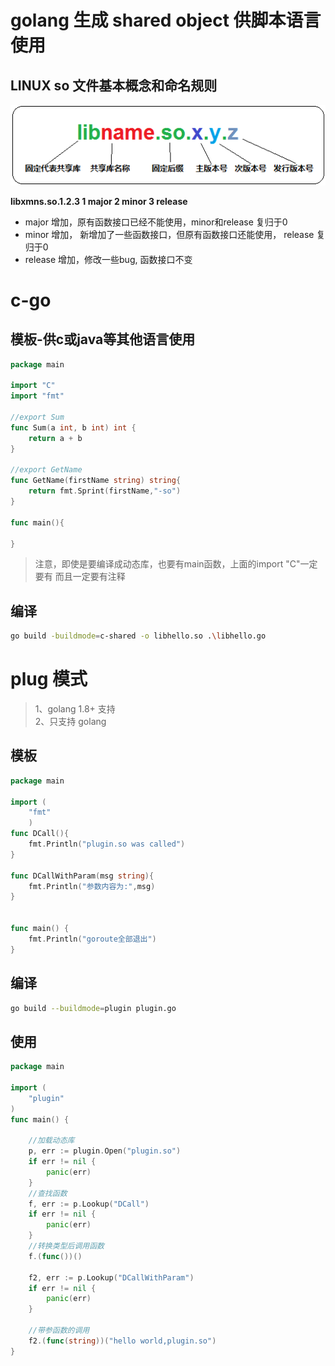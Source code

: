 # golang 生成 shared object 供脚本语言使用

## LINUX so 文件基本概念和命名规则
![版本示意图](./images/go-shared-object.png)

**libxmns.so.1.2.3 1 major 2 minor 3 release**

* major 增加，原有函数接口已经不能使用，minor和release 复归于0
* minor 增加， 新增加了一些函数接口，但原有函数接口还能使用， release 复归于0
* release 增加，修改一些bug, 函数接口不变

# c-go
## 模板-供c或java等其他语言使用

```go
package main

import "C"
import "fmt"

//export Sum
func Sum(a int, b int) int {
	return a + b
}

//export GetName
func GetName(firstName string) string{
	return fmt.Sprint(firstName,"-so")
}

func main(){

}
```
> 注意，即使是要编译成动态库，也要有main函数，上面的import "C"一定要有 而且一定要有注释

## 编译
```bash
go build -buildmode=c-shared -o libhello.so .\libhello.go
```

# plug 模式
> 1、golang 1.8+ 支持  
2、只支持 golang

## 模板
```go
package main

import (
    "fmt"
    )
func DCall(){
    fmt.Println("plugin.so was called") 
}

func DCallWithParam(msg string){
    fmt.Println("参数内容为:",msg) 
}


func main() {
    fmt.Println("goroute全部退出")
}
````

## 编译
```bash
go build --buildmode=plugin plugin.go 
```

## 使用
```go
package main

import (
    "plugin"
)
func main() {

    //加载动态库
    p, err := plugin.Open("plugin.so")
    if err != nil {
        panic(err)
    }
    //查找函数   
    f, err := p.Lookup("DCall")
    if err != nil {
        panic(err)
    }
    //转换类型后调用函数   
    f.(func())()

    f2, err := p.Lookup("DCallWithParam")
    if err != nil {
        panic(err)
    }

    //带参函数的调用
    f2.(func(string))("hello world,plugin.so")
}
```
